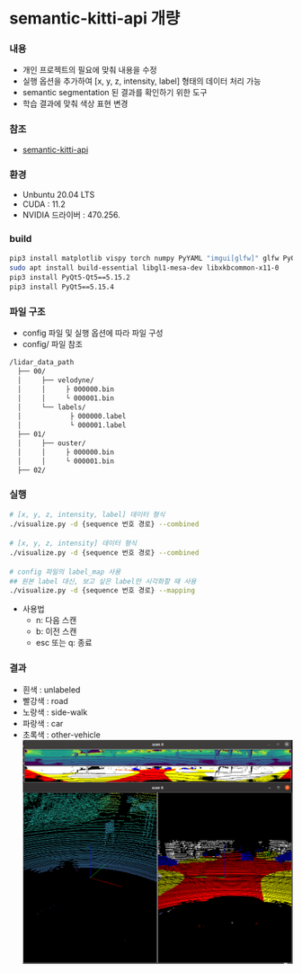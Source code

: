 # semantic-kitti-api 개량
### 내용
- 개인 프로젝트의 필요에 맞춰 내용을 수정
- 실행 옵션을 추가하여 [x, y, z, intensity, label] 형태의 데이터 처리 가능
- semantic segmentation 된 결과를 확인하기 위한 도구
- 학습 결과에 맞춰 색상 표현 변경

### 참조
- [semantic-kitti-api](https://github.com/PRBonn/semantic-kitti-api)

### 환경
- Unbuntu 20.04 LTS
- CUDA : 11.2
- NVIDIA 드라이버 : 470.256.

### build
``` bash
pip3 install matplotlib vispy torch numpy PyYAML "imgui[glfw]" glfw PyOpenGL
sudo apt install build-essential libgl1-mesa-dev libxkbcommon-x11-0
pip3 install PyQt5-Qt5==5.15.2
pip3 install PyQt5==5.15.4
```

### 파일 구조
- config 파일 및 실행 옵션에 따라 파일 구성
- config/ 파일 참조
```
/lidar_data_path
  ├── 00/
  │     ├── velodyne/
  │     │     ├ 000000.bin
  │     │     └ 000001.bin
  │     └── labels/
  │            ├ 000000.label
  │            └ 000001.label
  ├── 01/
  │     ├── ouster/
  │     │     ├ 000000.bin
  │     │     └ 000001.bin
  ├── 02/
```

### 실행
``` bash
# [x, y, z, intensity, label] 데이터 형식
./visualize.py -d {sequence 번호 경로} --combined

# [x, y, z, intensity] 데이터 형식
./visualize.py -d {sequence 번호 경로} --combined

# config 파일의 label_map 사용
## 원본 label 대신, 보고 싶은 label만 시각화할 때 사용
./visualize.py -d {sequence 번호 경로} --mapping
```

- 사용법
  - n: 다음 스캔
  - b: 이전 스캔
  - esc 또는 q: 종료

### 결과
- 흰색 : unlabeled
- 빨강색 : road
- 노랑색 : side-walk
- 파랑색 : car
- 초록색 : other-vehicle
  ![image](./docs/result.png)
